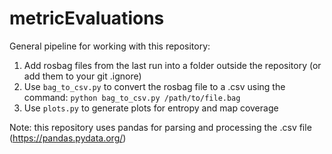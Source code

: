 # metricEvaluations

General pipeline for working with this repository:

1. Add rosbag files from the last run into a folder outside the repository (or add them to your git .ignore)
2. Use ```bag_to_csv.py``` to convert the rosbag file to a .csv using the command: ```python bag_to_csv.py /path/to/file.bag```
3. Use ```plots.py``` to generate plots for entropy and map coverage

Note: this repository uses pandas for parsing and processing the .csv file (https://pandas.pydata.org/)
